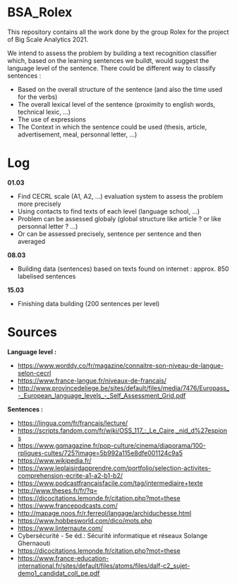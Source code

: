 # BSA_Rolex 

This repository contains all the work done by the group Rolex for the project of Big Scale Analytics 2021.

We intend to assess the problem by building a text recognition classifier which, based on the learning sentences we buildt, would suggest the language level of the sentence. There could be different way to classify sentences : 
- Based on the overall structure of the sentence (and also the time used for the verbs)
- The overall lexical level of the sentence (proximity to english words, technical lexic, ...)
- The use of expressions
- The Context in which the sentence could be used (thesis, article, advertisement, meal, personnal letter, ...)

# Log

**01.03**
- Find CECRL scale (A1, A2, ...) evaluation system to assess the problem more precisely
- Using contacts to find texts of each level (language school, ...)
- Problem can be assessed globaly (global structure like article ? or like personnal letter ? ...)
- Or can be assessed precisely, sentence per sentence and then averaged

**08.03**
- Building data (sentences) based on texts found on internet : approx. 850 labelised sentences

**15.03**
- Finishing data building (200 sentences per level)

# Sources

  **Language level :**
  - https://www.worddy.co/fr/magazine/connaitre-son-niveau-de-langue-selon-cecrl
  - https://www.france-langue.fr/niveaux-de-francais/
  - http://www.provincedeliege.be/sites/default/files/media/7476/Europass_-_European_language_levels_-_Self_Assessment_Grid.pdf

  **Sentences :**
  - https://lingua.com/fr/francais/lecture/
  - https://scripts.fandom.com/fr/wiki/OSS_117_:_Le_Caire,_nid_d%27espions
  - https://www.gqmagazine.fr/pop-culture/cinema/diaporama/100-rpliques-cultes/725?image=5b992a115e8dfe001124c9a5
  - https://www.wikipedia.fr/
  - https://www.leplaisirdapprendre.com/portfolio/selection-activites-comprehension-ecrite-a1-a2-b1-b2/
  - https://www.podcastfrancaisfacile.com/tag/intermediaire+texte
  - http://www.theses.fr/fr/?q=
  - https://dicocitations.lemonde.fr/citation.php?mot=these
  - https://www.francepodcasts.com/
  - http://mapage.noos.fr/r.ferreol/langage/archiduchesse.html
  - https://www.hobbesworld.com/dico/mots.php
  - https://www.linternaute.com/
  - Cybersécurité - 5e éd.: Sécurité informatique et réseaux Solange Ghernaouti
  - https://dicocitations.lemonde.fr/citation.php?mot=these
  - https://www.france-education-international.fr/sites/default/files/atoms/files/dalf-c2_sujet-demo1_candidat_coll_pe.pdf
